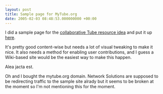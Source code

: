 ```yaml
---
layout: post
title: Sample page for MyTube.org
date: 2005-02-03 08:48:53.000000000 +00:00
---
```

I did a sample page for the <a href="https://dominicsayers.blogspot.com/2005/02/tube-station-folksonomy.html">collaborative Tube resource idea</a> and put it up <a href="https://swpa.dnsalias.net:8088/sites/mytube/">here</a>.

It's pretty good content-wise but needs a lot of visual tweaking to make it nice. It also needs a method for enabling user contributions, and I guess a Wiki-based site would be the easiest way to make this happen.

Alea jacta est.

Oh and I bought the mytube.org domain. Network Solutions are supposed to be redirecting traffic to the sample site alrady but it seems to be broken at the moment so I'm not mentioning this for the moment.
